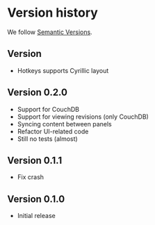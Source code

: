 # Version history

We follow [Semantic Versions](https://semver.org/).

## Version

- Hotkeys supports Cyrillic layout

## Version 0.2.0

- Support for CouchDB
- Support for viewing revisions (only CouchDB)
- Syncing content between panels
- Refactor UI-related code
- Still no tests (almost)

## Version 0.1.1

- Fix crash

## Version 0.1.0

- Initial release
